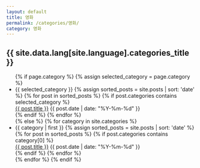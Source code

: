 ```yaml
---
layout: default
title: 영화
permalink: /categories/영화/
category: 영화
---
```


<article class="container-page">
  <h1 class="page-title">{{ site.data.lang[site.language].categories_title }}</h1>
  
  <ul class="categories-list">
    {% if page.category %}
      {% assign selected_category = page.category %}
      <li id="{{ selected_category }}">{{ selected_category }}
        {% assign sorted_posts = site.posts | sort: 'date' %}
        {% for post in sorted_posts %}
          {% if post.categories contains selected_category %}
            <div class="posts-list-item">
              <span class="posts-list-item-name float-left"><a href="{{ site.baseurl }}{{ post.url }}">{{ post.title }}</a></span>
              <span class="posts-list-item-date float-right">{{ post.date | date: "%Y-%m-%d" }}</span>
            </div>
          {% endif %}
        {% endfor %}
      </li>
    {% else %}
      {% for category in site.categories %}
        <li id="{{ category | first }}">{{ category | first }}
          {% assign sorted_posts = site.posts | sort: 'date' %}
          {% for post in sorted_posts %}
            {% if post.categories contains category[0] %}
              <div class="posts-list-item">
                <span class="posts-list-item-name float-left"><a href="{{ site.baseurl }}{{ post.url }}">{{ post.title }}</a></span>
                <span class="posts-list-item-date float-right">{{ post.date | date: "%Y-%m-%d" }}</span>
              </div>
            {% endif %}
          {% endfor %}
        </li>
      {% endfor %}
    {% endif %}
  </ul>
</article>
